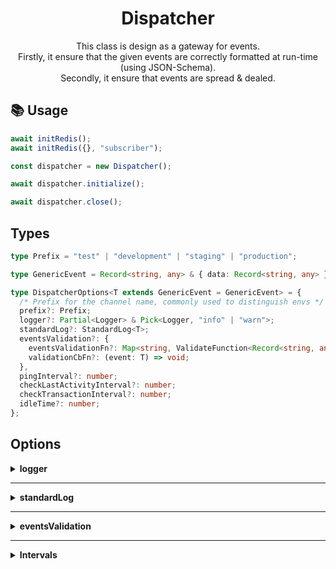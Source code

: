 <p align="center"><h1 align="center">
  Dispatcher
</h1></p>

<p align="center">
  This class is design as a gateway for events. <br/> 
  Firstly, it ensure that the given events are correctly formatted at run-time (using JSON-Schema). <br/>
  Secondly, it ensure that events are spread & dealed.
</p>

## 📚 Usage

```ts
await initRedis();
await initRedis({}, "subscriber");

const dispatcher = new Dispatcher();

await dispatcher.initialize();

await dispatcher.close();
```

## Types

```ts
type Prefix = "test" | "development" | "staging" | "production";

type GenericEvent = Record<string, any> & { data: Record<string, any> };

type DispatcherOptions<T extends GenericEvent = GenericEvent> = {
  /* Prefix for the channel name, commonly used to distinguish envs */
  prefix?: Prefix;
  logger?: Partial<Logger> & Pick<Logger, "info" | "warn">;
  standardLog?: StandardLog<T>;
  eventsValidation?: {
    eventsValidationFn?: Map<string, ValidateFunction<Record<string, any>> | CustomEventsValidationFunctions>;
    validationCbFn?: (event: T) => void;
  },
  pingInterval?: number;
  checkLastActivityInterval?: number;
  checkTransactionInterval?: number;
  idleTime?: number;
};
```

## Options

<details> 
<summary><b>logger</b></summary>
<br/>

> Default logger is a pino logger. <br/>
> ⚠️ You can inject your own but you must ensure that the provided logger has those methods `info` | `error` | `warn`.

</details>

---

<details> 
<summary><b>standardLog</b></summary>
<br/>

> Callback function use to formate logs related to custom events casting.

```ts
function standardLog<T extends GenericEvent = EventOptions<keyof Events>>
(event: T & { redisMetadata: { transactionId: string } }) {
  const logs = `foo: ${event.foo}`;

  function log(message: string) {
    return `(${logs}) ${message}`;
  }

  return log;
}
```

</details>

---

<details> 
<summary><b>eventsValidation</b></summary>

### eventsValidationFn

> Map of Ajv validation functions related to events.

```ts
const eventsValidationFn: MappedEventsValidationFn = new Map<string, CustomEventsValidationFunctions>();

for (const [name, validationSchemas] of Object.entries(eventsValidationSchemas)) {
  const operationsValidationFunctions: Map<string, ValidateFunction<OperationFunctions>> = new Map();

  for (const [operation, validationSchema] of Object.entries(validationSchemas)) {
    operationsValidationFunctions.set(operation, ajv.compile(validationSchema));
  }

  eventsValidationFn.set(name, operationsValidationFunctions);
}
```

### validationCbFn

> Callback validation function used to validate events according to the given eventsValidationFn.

```ts
function validate<T extends keyof Events = keyof Events>(options: EventOptions<T>) {
  const { name, operation, data, scope, metadata } = options;

  if (!eventsValidationFn.has(name)) {
    throw new Error(`Unknown "event": ${name}`);
  }

  const event = eventsValidationFn.get(name);
  if (!event.has(operation.toLocaleLowerCase())) {
    throw new Error(`Unknown "operation": ${operation} for the "event": ${name}`);
  }

  const operationValidationFunction = event.get(operation.toLocaleLowerCase());
  if (!operationValidationFunction(data)) {
    throw new Error(`"event": ${name} | "operation": ${operation}: ${[...operationValidationFunction.errors]
      .map((error) => error.message)}`);
  }

  if (!metadataValidationFunction(metadata)) {
    throw new Error(`metadata: ${[...metadataValidationFunction.errors].map((error) => error.message)}`);
  }

  if (!scopeValidationFunction(scope)) {
    throw new Error(`scope: ${[...scopeValidationFunction.errors].map((error) => error.message)}`);
  }
}
```

</details>

---

<details> 
<summary><b>Intervals</b></summary>

### pingInterval

> The interval use to ping known instances of `incomer`. <br/>
> ⚠️ Must strictly be smaller than the idleTime options.

### checkLastActivityInterval

> The interval use to check on known instances of `incomer` state. <br/>
> If those have no recent lastActivity, they are evicted.

### checkTransactionInterval

> The interval use to check on `transactions` state. <br/>
> When a transaction related to an event is resolved, his state is update. According to this state, we can define if an event has been dealed through all related instances of `incomer`.

### idleTime

> The interval use to determine how many time an instance of an `incomer` can be inactive. <br/>
> ⚠️ Must strictly be greater than the pingInterval options.

</details>


